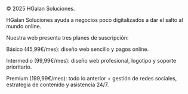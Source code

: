 © 2025 HGalan Soluciones.

HGalan Soluciones ayuda a negocios poco digitalizados a dar el salto al mundo online.

Nuestra web presenta tres planes de suscripción:

Básico (45,99€/mes): diseño web sencillo y pagos online.

Intermedio (99,99€/mes): diseño web profesional, logotipo y soporte prioritario.

Premium (199,99€/mes): todo lo anterior + gestión de redes sociales, estrategia de contenido y asistencia 24/7.
